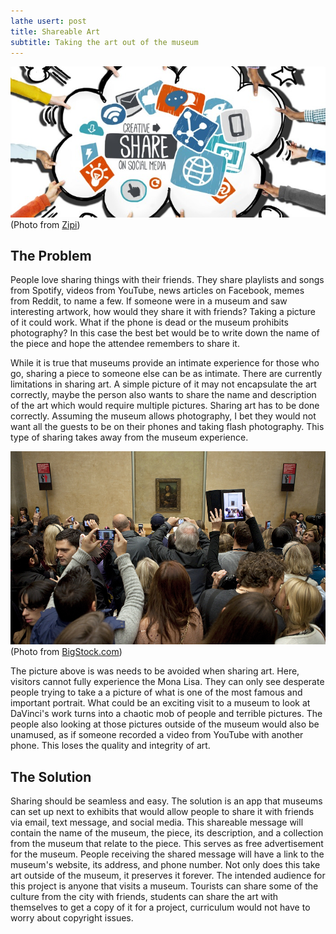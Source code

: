 ```yaml
---
lathe usert: post
title: Shareable Art
subtitle: Taking the art out of the museum
---
```

![share](./share.jpg)
(Photo from [Zipi](www.zippi.co.uk))

## The Problem
People love sharing things with their friends. They share playlists and songs from Spotify, videos from YouTube, news articles on Facebook, memes from Reddit, to name a few. If someone were in a museum and saw interesting artwork, how would they share it with friends? Taking a picture of it could work. What if the phone is dead or the museum prohibits photography? In this case the best bet would be to write down the name of the piece and hope the attendee remembers to share it.

While it is true that museums provide an intimate experience for those who go, sharing a piece to someone else can be as intimate. There are currently limitations in sharing art. A simple picture of it may not encapsulate the art correctly, maybe the person also wants to share the name and description of the art which would require multiple pictures. Sharing art has to be done correctly. Assuming the museum allows photography, I bet they would not want all the guests to be on their phones and taking flash photography. This type of sharing takes away from the museum experience.

![mona](./mona.jpg)
(Photo from [BigStock.com](BigStock.com))

The picture above is was needs to be avoided when sharing art. Here, visitors cannot fully experience the Mona Lisa. They can only see desperate people trying to take a a picture of what is one of the most famous and important portrait. What could be an exciting visit to a museum to look at DaVinci's work turns into a chaotic mob of people and terrible pictures. The people also looking at those pictures outside of the museum would also be unamused, as if someone recorded a video from YouTube with another phone. This loses the quality and integrity of art.

## The Solution
Sharing should be seamless and easy. The solution is an app that museums can set up next to exhibits that would allow people to share it with friends via email, text message, and social media. This shareable message will contain the name of the museum, the piece, its description, and a collection from the museum that relate to the piece. This serves as free advertisement for the museum. People receiving the shared message will have a link to the museum's website, its address, and phone number. Not only does this take art outside of the museum, it preserves it forever. The intended audience for this project is anyone that visits a museum. Tourists can share some of the culture from the city with friends, students can share the art with themselves to get a copy of it for a project, curriculum would not have to worry about copyright issues.
